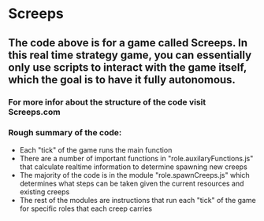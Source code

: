 # Screeps

## The code above is for a game called Screeps. In this real time strategy game, you can essentially only use scripts to interact with the game itself, which the goal is to have it fully autonomous. 

### For more infor about the structure of the code visit Screeps.com 

### Rough summary of the code:
<ul>
  <li> Each "tick" of the game runs the main function
  <li> There are a number of important functions in "role.auxilaryFunctions.js" that calculate realtime information to determine spawning new creeps
  <li> The majority of the code is in the module "role.spawnCreeps.js" which determines what steps can be taken given the current resources and existing creeps 
  <li> The rest of the modules are instructions that run each "tick" of the game for specific roles that each creep carries
</ul>
